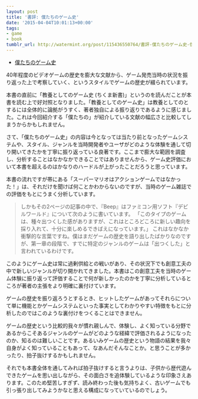 ```yaml
---
layout: post
title: '書評: 僕たちのゲーム史'
date: '2015-04-04T10:01:13+00:00'
tags:
- game
- book
tumblr_url: http://watermint.org/post/115436550764/書評-僕たちのゲーム史-僕たちのゲーム史
---
```


* [僕たちのゲーム史](http://www.amazon.co.jp/gp/product/4061385240/ref=as_li_qf_sp_asin_tl?ie=UTF8&amp;camp=247&amp;creative=1211&amp;creativeASIN=4061385240&amp;linkCode=as2&amp;tag=watermint-22)

40年程度のビデオゲームの歴史を膨大な文献から、ゲーム発売当時の状況を振り返った上で考察していく、というスタイルでゲームの歴史が綴られています。

本書の直前に「教養としてのゲーム史 (ちくま新書)」というのを読んだことが本書を読む上で好対照となりました。「教養としてのゲーム史」は教養としてのとするには全体的に論拠がうすく、著者独自による振り返りであるように感じました。これは今回紹介する「僕たちの」が紹介している文献の幅広さと比較してしまうからかもしれません。

さて、「僕たちのゲーム史」の内容は今となっては当たり前となったゲームシステムや、スタイル、ジャンルを当時開発者やユーザがどのような体験を通して切り開いてきたかを丁寧に振り返っている良著です。ここまで膨大な範囲を調査し、分析することはなかなかできることではありませんから、ゲーム史評価において本書を超えるのはかなりのハードルが上がったことだろうと思っています。

本書の流れですが帯にある「スーパーマリオはアクションゲームではなかった！」は、それだけを聞けば何ことかわからないのですが、当時のゲーム雑誌での評価をもとにうまく分析しています。

> しかもその2ページの記事の中で、『Beep』はファミコン用ソフト『デビルワールド』について次のように書いています。
>  「このタイプのゲームは、種々出つくした感がありますが、これはところどころに新しい趣向を採り入れて、十分に楽しめるできばえになっています。」
>  これはなかなか衝撃的な言葉ですね。僕はまだゲームの歴史を語り出したばかりなのですが、第一章の段階で、すでに特定のジャンルのゲームは「出つくした」と言われているわけです。

このようにゲーム史は常に過剰供給との戦いがあり、その状況下でも創意工夫の中で新しいジャンルが切り開かれてきました。本書はこの創意工夫を当時のゲーム体験に振り返って評価することで何が新しかったのかを丁寧に分析しているところが著者の主張をより明確に裏付けています。

ゲームの歴史を振り返ろうとするとき、ヒットしたゲームがあってそれらについて単に機能とかゲームシステムといった事実としてわかりやすい特徴をもとに分析したのではこのような裏付けをつくることはできません。

ゲームの歴史という比較的我々が慣れ親しんで、体験し、よく知っている分野であるからこそあるジャンルのゲームがどのような経緯で評価されるようになったのか、知るのは難しいことです。あるいみゲームの歴史という物語の結果を我々自身がよく知っていることもあって、なあんだそんなことか。と思うことが多かったり、拍子抜けするかもしれません。

それでも本書全体を通してみれば拍子抜けすると言うよりは、子供から歴代遊んできたゲームを思い出しながら、その面白さを追体験しているような印象さえあります。このため堅苦しすぎず、読み終わった後も気持ちよく、古いゲームでも引っ張り出してみようかなと思える構成になっていているのでしょう。
